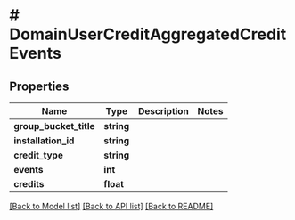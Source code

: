 # # DomainUserCreditAggregatedCreditEvents

## Properties

Name | Type | Description | Notes
------------ | ------------- | ------------- | -------------
**group_bucket_title** | **string** |  |
**installation_id** | **string** |  |
**credit_type** | **string** |  |
**events** | **int** |  |
**credits** | **float** |  |

[[Back to Model list]](../../README.md#models) [[Back to API list]](../../README.md#endpoints) [[Back to README]](../../README.md)
